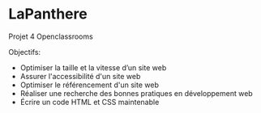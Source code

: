 # LaPanthere
Projet 4 Openclassrooms

Objectifs:

 - Optimiser la taille et la vitesse d’un site web
 - Assurer l'accessibilité d'un site web
 - Optimiser le référencement d'un site web
 - Réaliser une recherche des bonnes pratiques en développement web
 - Écrire un code HTML et CSS maintenable
